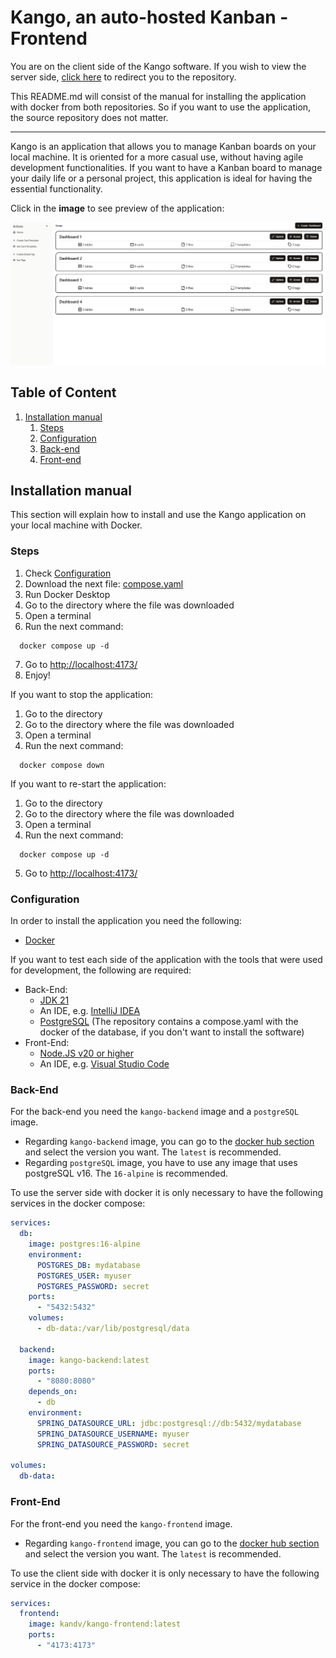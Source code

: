 # Kango, an auto-hosted Kanban - Frontend

You are on the client side of the Kango software. If you wish to view the server side, [click here](https://github.com/KandV008/Kango-Backend) to redirect you to the repository.

This README.md will consist of the manual for installing the application with docker from both repositories. So if you want to use the application, the source repository does not matter.

---

Kango is an application that allows you to manage Kanban boards on your local machine. It is oriented for a more casual use, without having agile development functionalities. If you want to have a Kanban board to manage your daily life or a personal project, this application is ideal for having the essential functionality.

Click in the **image** to see preview of the application:

[![Kango - Preview](public/thumbnail.png)](https://youtu.be/-VS518NoluE)


## Table of Content

1. [Installation manual](#installation-manual)
   1. [Steps](#steps)
   2. [Configuration](#configuration)
   3. [Back-end](#back-end)
   4. [Front-end](#front-end)

## Installation manual

This section will explain how to install and use the Kango application on your local machine with Docker.

### Steps

1. Check [Configuration](#configuration)
2. Download the next file: [compose.yaml](https://github.com/KandV008/Kango-Frontend/blob/main/compose.yaml)
3. Run Docker Desktop
4. Go to the directory where the file was downloaded
5. Open a terminal
6. Run the next command:

```
  docker compose up -d
```

7. Go to [http://localhost:4173/](http://localhost:4173/)
8. Enjoy!

If you want to stop the application:

1. Go to the directory
2. Go to the directory where the file was downloaded
3. Open a terminal
4. Run the next command:

```
  docker compose down
```

If you want to re-start the application:

1. Go to the directory
2. Go to the directory where the file was downloaded
3. Open a terminal
4. Run the next command:

```
  docker compose up -d
```

5. Go to [http://localhost:4173/](http://localhost:4173/)

### Configuration

In order to install the application you need the following:

- [Docker](https://docs.docker.com/get-started/get-docker/)

If you want to test each side of the application with the tools that were used for development, the following are required:

- Back-End:
  - [JDK 21](https://www.oracle.com/es/java/technologies/downloads/#java21)
  - An IDE, e.g. [IntelliJ IDEA](https://www.jetbrains.com/idea/)
  - [PostgreSQL](https://www.postgresql.org/download/) (The repository contains a compose.yaml with the docker of the database, if you don't want to install the software)
- Front-End:
  - [Node.JS v20 or higher](https://nodejs.org/en/download)
  - An IDE, e.g. [Visual Studio Code](https://code.visualstudio.com/Download)

### Back-End

For the back-end you need the `kango-backend` image and a `postgreSQL` image.

- Regarding `kango-backend` image, you can go to the [docker hub section](https://hub.docker.com/repository/docker/kandv/kango-backend/general) and select the version you want. The `latest` is recommended.
- Regarding `postgreSQL` image, you have to use any image that uses postgreSQL v16. The `16-alpine` is recommended.

To use the server side with docker it is only necessary to have the following services in the docker compose:

```yaml
services:
  db:
    image: postgres:16-alpine
    environment:
      POSTGRES_DB: mydatabase
      POSTGRES_USER: myuser
      POSTGRES_PASSWORD: secret
    ports:
      - "5432:5432"
    volumes:
      - db-data:/var/lib/postgresql/data

  backend:
    image: kango-backend:latest
    ports:
      - "8080:8080"
    depends_on:
      - db
    environment:
      SPRING_DATASOURCE_URL: jdbc:postgresql://db:5432/mydatabase
      SPRING_DATASOURCE_USERNAME: myuser
      SPRING_DATASOURCE_PASSWORD: secret

volumes:
  db-data:
```

### Front-End

For the front-end you need the `kango-frontend` image.

- Regarding `kango-frontend` image, you can go to the [docker hub section](https://hub.docker.com/repository/docker/kandv/kango-frontend/general) and select the version you want. The `latest` is recommended.

To use the client side with docker it is only necessary to have the following service in the docker compose:

```yaml
services:
  frontend:
    image: kandv/kango-frontend:latest
    ports:
      - "4173:4173"
```
